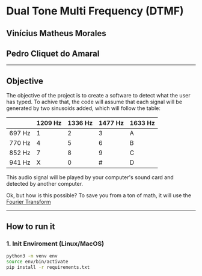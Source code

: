 # Dual Tone Multi Frequency (DTMF)

## Vinícius Matheus Morales
## Pedro Cliquet do Amaral

___
## Objective
The objective of the project is to create a software to detect what the user has typed.
To achive that, the code will assume that each signal will be generated by two sinusoids added, which will follow the table:

|        | 1209 Hz | 1336 Hz | 1477 Hz | 1633 Hz |
| ------ | ------- | ------- | ------- | ------- |
| 697 Hz | 1       | 2       | 3       | A       |
| 770 Hz | 4       | 5       | 6       | B       |
| 852 Hz | 7       | 8       | 9       | C       |
| 941 Hz | X       | 0       | #       | D       |

This audio signal will be played by your computer's sound card and detected by another computer.

Ok, but how is this possible? To save you from a ton of math, it will use the [Fourier Transform](https://en.wikipedia.org/wiki/Fourier_transform "Wikipedia - Fourier Transform")

___
## How to run it
### 1. Init Enviroment (Linux/MacOS)
```bash
python3 -m venv env
source env/bin/activate
pip install -r requirements.txt
```

<!-- ### 2. Run emitter and receiver
#### 2.1 Run the codes in the terminal
```bash
python3 emitter.py
```

```bash
python3 receiver.py
```

#### 2.2  -->
